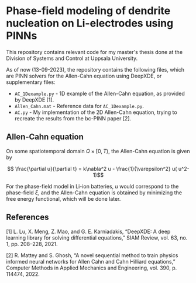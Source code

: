 # Phase-field modeling of dendrite nucleation on Li-electrodes using PINNs

This repository contains relevant code for my master's thesis done at the Division of Systems and Control at Uppsala University.

As of now (13-09-2023), the repository contains the following files, which are PINN solvers for the Allen-Cahn equation using DeepXDE, or supplementary files:

- `AC_1Dexample.py` - 1D example of the Allen-Cahn equation, as provided by DeepXDE [1].
- `Allen_Cahn.mat` - Reference data for `AC_1Dexample.py`.
- `AC.py` - My implementation of the 2D Allen-Cahn equation, trying to recreate the results from the bc-PINN paper [2].

## Allen-Cahn equation

On some spatiotemporal domain $\Omega \times [0,T)$, the Allen-Cahn equation is given by

$$ \frac{\partial u}{\partial t} = k\nabla^2 u - \frac{1}{\varepsilon^2} u( u^2-1)$$

For the phase-field model in Li-ion batteries, $u$ would correspond to the phase-field $\xi$, and the Allen-Cahn equation is obtained by minimizing the free energy functional, which will be done later.

## References

[1] L. Lu, X. Meng, Z. Mao, and G. E. Karniadakis, “DeepXDE: A deep learning library for solving differential equations,” SIAM Review, vol. 63, no. 1, pp. 208–228, 2021.

[2] R. Mattey and S. Ghosh, “A novel sequential method to train physics informed neural networks for Allen Cahn and Cahn Hilliard equations,” Computer Methods in Applied Mechanics and Engineering, vol. 390, p. 114474, 2022.
